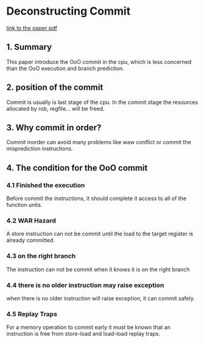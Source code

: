 # Deconstructing Commit

[link to the paper pdf](https://pharm.ece.wisc.edu/papers/ispass2004gbell.pdf)

## 1. Summary

This paper introduce the OoO commit in the cpu, which is less concerned than the OoO execution and branch prediction.

## 2. position of the commit

Commit is usually is last stage of the cpu. In the commit stage the resources allocated by rob, regfile... will be freed.

## 3. Why commit in order?

Commit inorder can avoid many problems like waw conflict or commit the misprediction instructions.


## 4. The condition for the OoO commit


### 4.1 Finished the execution

Before commit the instructions, it should complete it access to all of the function units.


### 4.2 WAR Hazard

A store instruction can not be commit until the load to the target register is already committed.

### 4.3 on the right branch

The instruction can not be commit when it knows it is on the right branch


### 4.4 there is no older instruction may raise exception

when there is no older instruction will raise exception, it can commit safely.

### 4.5  Replay Traps
For a memory operation to commit early it must be known
that an instruction is free from store-load and load-load replay
traps. 




